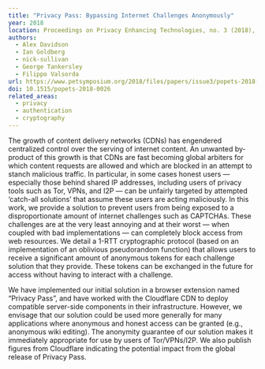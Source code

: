 ```yaml
---
title: "Privacy Pass: Bypassing Internet Challenges Anonymously"
year: 2018
location: Proceedings on Privacy Enhancing Technologies, no. 3 (2018), pp. 164-180. 2018.
authors:
  - Alex Davidson
  - Ian Goldberg
  - nick-sullivan
  - George Tankersley
  - Filippo Valsorda
url: https://www.petsymposium.org/2018/files/papers/issue3/popets-2018-0026.pdf
doi: 10.1515/popets-2018-0026
related_areas:
  - privacy
  - authentication
  - cryptography
---
```


The growth of content delivery networks (CDNs) has engendered centralized control over the serving of internet content. An unwanted by-product of this growth is that CDNs are fast becoming global arbiters for which content requests are allowed and which are blocked in an attempt to stanch malicious traffic. In particular, in some cases honest users — especially those behind shared IP addresses, including users of privacy tools such as Tor, VPNs, and I2P — can be unfairly targeted by attempted ‘catch-all solutions’ that assume these users are acting maliciously. In this work, we provide a solution to prevent users from being exposed to a disproportionate amount of internet challenges such as CAPTCHAs. These challenges are at the very least annoying and at their worst — when coupled with bad implementations — can completely block access from web resources. We detail a 1-RTT cryptographic protocol (based on an implementation of an oblivious pseudorandom function) that allows users to receive a significant amount of anonymous tokens for each challenge solution that they provide. These tokens can be exchanged in the future for access without having to interact with a challenge. 

We have implemented our initial solution in a browser extension named “Privacy Pass”, and have worked with the Cloudflare CDN to deploy compatible server-side components in their infrastructure. However, we envisage that our solution could be used more generally for many applications where anonymous and honest access can be granted (e.g., anonymous wiki editing). The anonymity guarantee of our solution makes it immediately appropriate for use by users of Tor/VPNs/I2P. We also publish figures from Cloudflare indicating the potential impact from the global release of Privacy Pass.
